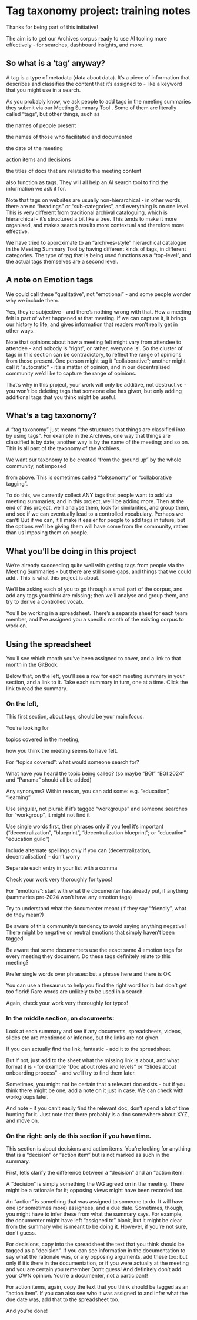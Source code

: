 # Tag taxonomy project: training notes



Thanks for being part of this initiative!

The aim is to get our Archives corpus ready to use AI tooling more effectively - for searches, dashboard insights, and more.

## So what is a ‘tag’ anyway?

A tag is a type of metadata (data about data). It’s a piece of information that describes and classifies  the content that it’s assigned to - like a keyword that you might use in a search.



As you probably know, we ask people to add tags in the meeting summaries they submit via our Meeting Summary Tool . Some of them are literally called “tags”, but other things, such as

the names of people present

the names of those who facilitated and documented

the date of the meeting

action items and decisions

the titles of docs that are related to the meeting content

also function as tags. They will all help an AI search tool to find the information we ask it for.



Note that tags on websites are usually non-hierarchical - in other words, there are no “headings” or  “sub-categories”, and everything is on one level. This is very different from traditional archival cataloguing, which is hierarchical - it’s structured a bit like a tree. This tends to make it more organised, and makes search results more contextual and therefore more effective.



We have tried to approximate to an “archives-style” hierarchical catalogue in the Meeting Summary Tool by having different kinds of tags, in different categories. The type of tag that is being used functions as a “top-level”, and the actual tags themselves are a second level.

## A note on Emotion tags

We could call these “qualitative”, not  “emotional” - and some people wonder why we include them.

Yes, they’re subjective - and there’s nothing wrong with that. How a meeting felt is part of what happened at that meeting. If we can capture it, it brings our history to life, and gives information that readers won’t really get in other ways.



Note that opinions about how a meeting felt might vary from attendee to attendee - and nobody is “right”, or rather, everyone is!. So the cluster of tags in this section can be contradictory, to reflect the range of opinions from those present. One person might tag it “collaborative”; another might call it “autocratic” - it’s a matter of opinion, and in our decentralised community we’d like to capture the range of opinions.

That’s why in this project, your work will only be additive, not destructive - you won’t be deleting tags that someone else has given, but only adding additional tags that you think might be useful.



## What’s a tag taxonomy?

A “tag taxonomy” just means “the structures that things are classified into by using tags”. For example in the Archives, one way that things are classified is by date; another way is by the name of the meeting; and so on. This is all part of the taxonomy of the Archives.



We want our taxonomy to be created “from the ground up” by the whole community, not imposed 

from above. This is sometimes called “folksonomy” or “collaborative tagging”.



To do this, we currently collect ANY tags that people want to add via meeting summaries; and in this project, we’ll be adding more. Then at the end of this project, we’ll analyse them, look for similarities, and group them, and see if we can eventually lead to a controlled vocabulary. Perhaps we can’t! But if we can, it’ll make it easier for people to add tags in future, but the options we’ll be giving them will have come from the community, rather than us imposing them on people.



## What you’ll be doing in this project

We’re already succeeding quite well with getting tags from people via the Meeting Summaries - but there are still some gaps, and things that we could add.. This is what this project is about.



We’ll be asking each of you to go through a small part of the corpus, and add any tags you think are missing; then we’ll analyse and group them, and try to derive a controlled vocab.

You’ll be working in a spreadsheet. There’s a separate sheet for each team member, and I’ve assigned you a specific month of the existing corpus to work on.



## Using the spreadsheet

You’ll see which month you’ve been assigned to cover, and a link to that month in the GitBook.

Below that, on the left, you’ll see a row for each meeting summary in your section, and a link to it. Take each summary in turn, one at a time. Click the link to read the summary.

### On the left,

This first section, about tags, should be your main focus.

You’re looking for

topics covered in the meeting,

how you think the meeting seems to have felt.



For “topics covered”: what would someone search for?

What have you heard the topic being called? (so maybe “BGI” “BGI 2024” and “Panama” should all be added)

Any synonyms? Within reason, you can add some: e.g. “education”, “learning”

Use singular, not plural: if it’s tagged “workgroups” and someone searches for “workgroup”, it might not find it

Use single words first, then phrases only if you feel it’s important (“decentralization”, “blueprint”, “decentralization blueprint”; or  “education” “education guild”)

Include alternate spellings only if you can (decentralization, decentralisation) - don’t worry

Separate each entry in your list with a comma

Check your work very thoroughly for typos!



For “emotions”:  start with what the documenter has already put, if anything (summaries pre-2024 won’t have any emotion tags)

Try to understand what the documenter meant (if they say “friendly”, what do they mean?)

Be aware of this community’s tendency to avoid saying anything negative! There might be negative or neutral emotions that simply haven’t been tagged

Be aware that some documenters use the exact same 4 emotion tags for every meeting they document. Do these tags definitely relate to this meeting?

Prefer single words over phrases: but a phrase here and there is OK

You can use a thesaurus to help you find the right word for it: but don’t get too florid! Rare words are unlikely to be used in a search.

Again, check your work very thoroughly for typos!



### In the middle section, on documents:

Look at each summary and see if any documents, spreadsheets, videos, slides etc are mentioned or inferred, but the links are not given.

If you can actually find the link, fantastic - add it to the spreadsheet. 

But if not, just add to the sheet what the missing link is about, and what format it is - for example “Doc about roles and levels” or “Slides about onboarding process” - and we’ll try to find them later. 

Sometimes, you might not be certain that a relevant doc exists - but if you think there might be one, add a note on it just in case. We can check with workgroups later.

And note - if you can’t easily find the relevant doc, don’t spend a lot of time hunting for it. Just note that there probably is a doc somewhere about XYZ, and move on.



### On the right: only do this section if you have time.

This section is about decisions and action items. You’re looking for anything that is a “decision” or “action item” but is not marked as such in the summary.



First, let’s clarify the difference between a “decision” and an “action item:

A “decision” is simply something the WG agreed on in the meeting. There might be a rationale for it; opposing views might have been recorded too. 

An “action” is something that was assigned to someone to do. It will have one (or sometimes more) assignees, and a due date. Sometimes, though, you might have to infer these from what the summary says. For example, the documenter might have left “assigned to” blank, but it might be clear from the summary who is meant to be doing it. However, if you’re not sure, don’t guess.



For decisions, copy into the spreadsheet the text that you think should be tagged as a “decision”. If you can see information in the documentation to say what the rationale was, or any opposing arguments, add these too: but only if it’s there in the documentation, or if you were actually at the meeting and you are certain you remember Don’t guess! And definitely don’t add your OWN opinion. You’re a documenter, not a participant!



For action items, again, copy the text that you think should be tagged as an “action item”. If you can also see who it was assigned to and infer what the due date was, add that to the spreadsheet too.





And you’re done!

